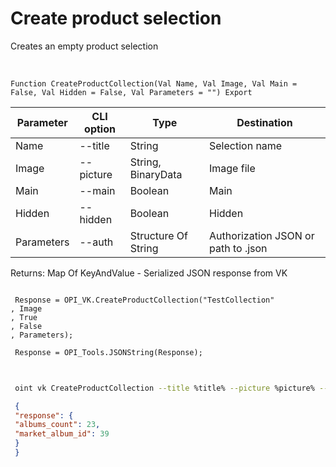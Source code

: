 ﻿---
sidebar_position: 3
---

# Create product selection
 Creates an empty product selection


<br/>


`Function CreateProductCollection(Val Name, Val Image, Val Main = False, Val Hidden = False, Val Parameters = "") Export`

 | Parameter | CLI option | Type | Destination |
 |-|-|-|-|
 | Name | --title | String | Selection name |
 | Image | --picture | String, BinaryData | Image file |
 | Main | --main | Boolean | Main |
 | Hidden | --hidden | Boolean | Hidden |
 | Parameters | --auth | Structure Of String | Authorization JSON or path to .json |

 
 Returns: Map Of KeyAndValue - Serialized JSON response from VK





```bsl title="Code example"
 
 Response = OPI_VK.CreateProductCollection("TestCollection"
, Image
, True
, False
, Parameters);
 
 Response = OPI_Tools.JSONString(Response);
 
```
	


```sh title="CLI command example"
 
 oint vk CreateProductCollection --title %title% --picture %picture% --main %main% --hidden %hidden% --auth %auth%

```

```json title="Result"
 {
 "response": {
 "albums_count": 23,
 "market_album_id": 39
 }
 }
```
